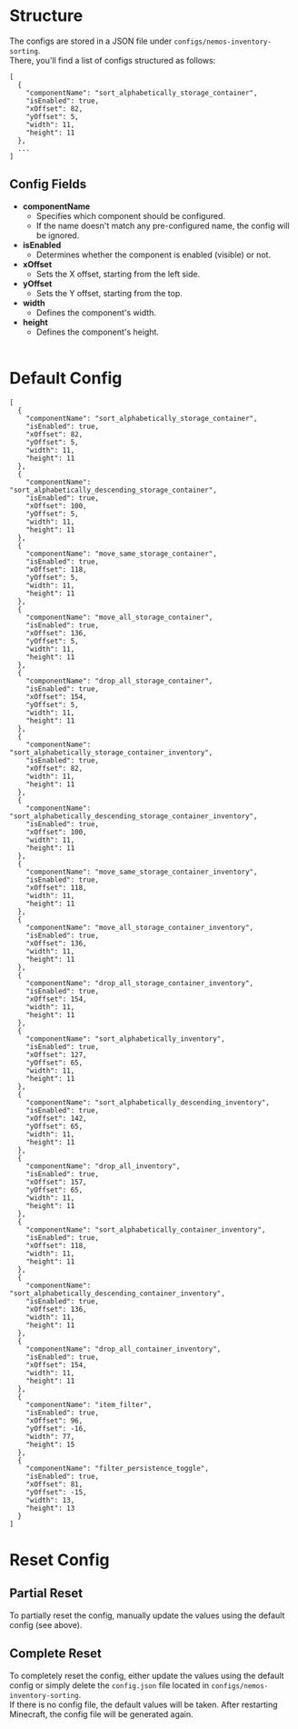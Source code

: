 # Structure
The configs are stored in a JSON file under `configs/nemos-inventory-sorting`. <br>
There, you'll find a list of configs structured as follows:

```
[
  {
    "componentName": "sort_alphabetically_storage_container",
    "isEnabled": true,
    "xOffset": 82,
    "yOffset": 5,
    "width": 11,
    "height": 11
  },
  ...
]
```

## Config Fields
- **componentName**
    - Specifies which component should be configured.
    - If the name doesn't match any pre-configured name, the config will be ignored.
- **isEnabled**
    - Determines whether the component is enabled (visible) or not.
- **xOffset**
    - Sets the X offset, starting from the left side.
- **yOffset**
    - Sets the Y offset, starting from the top.
- **width**
    - Defines the component's width.
- **height**
    - Defines the component's height.
      <br><br>


# Default Config

```
[
  {
    "componentName": "sort_alphabetically_storage_container",
    "isEnabled": true,
    "xOffset": 82,
    "yOffset": 5,
    "width": 11,
    "height": 11
  },
  {
    "componentName": "sort_alphabetically_descending_storage_container",
    "isEnabled": true,
    "xOffset": 100,
    "yOffset": 5,
    "width": 11,
    "height": 11
  },
  {
    "componentName": "move_same_storage_container",
    "isEnabled": true,
    "xOffset": 118,
    "yOffset": 5,
    "width": 11,
    "height": 11
  },
  {
    "componentName": "move_all_storage_container",
    "isEnabled": true,
    "xOffset": 136,
    "yOffset": 5,
    "width": 11,
    "height": 11
  },
  {
    "componentName": "drop_all_storage_container",
    "isEnabled": true,
    "xOffset": 154,
    "yOffset": 5,
    "width": 11,
    "height": 11
  },
  {
    "componentName": "sort_alphabetically_storage_container_inventory",
    "isEnabled": true,
    "xOffset": 82,
    "width": 11,
    "height": 11
  },
  {
    "componentName": "sort_alphabetically_descending_storage_container_inventory",
    "isEnabled": true,
    "xOffset": 100,
    "width": 11,
    "height": 11
  },
  {
    "componentName": "move_same_storage_container_inventory",
    "isEnabled": true,
    "xOffset": 118,
    "width": 11,
    "height": 11
  },
  {
    "componentName": "move_all_storage_container_inventory",
    "isEnabled": true,
    "xOffset": 136,
    "width": 11,
    "height": 11
  },
  {
    "componentName": "drop_all_storage_container_inventory",
    "isEnabled": true,
    "xOffset": 154,
    "width": 11,
    "height": 11
  },
  {
    "componentName": "sort_alphabetically_inventory",
    "isEnabled": true,
    "xOffset": 127,
    "yOffset": 65,
    "width": 11,
    "height": 11
  },
  {
    "componentName": "sort_alphabetically_descending_inventory",
    "isEnabled": true,
    "xOffset": 142,
    "yOffset": 65,
    "width": 11,
    "height": 11
  },
  {
    "componentName": "drop_all_inventory",
    "isEnabled": true,
    "xOffset": 157,
    "yOffset": 65,
    "width": 11,
    "height": 11
  },
  {
    "componentName": "sort_alphabetically_container_inventory",
    "isEnabled": true,
    "xOffset": 118,
    "width": 11,
    "height": 11
  },
  {
    "componentName": "sort_alphabetically_descending_container_inventory",
    "isEnabled": true,
    "xOffset": 136,
    "width": 11,
    "height": 11
  },
  {
    "componentName": "drop_all_container_inventory",
    "isEnabled": true,
    "xOffset": 154,
    "width": 11,
    "height": 11
  },
  {
    "componentName": "item_filter",
    "isEnabled": true,
    "xOffset": 96,
    "yOffset": -16,
    "width": 77,
    "height": 15
  },
  {
    "componentName": "filter_persistence_toggle",
    "isEnabled": true,
    "xOffset": 81,
    "yOffset": -15,
    "width": 13,
    "height": 13
  }
]
```

# Reset Config
## Partial Reset
To partially reset the config, manually update the values using the default config (see above).

## Complete Reset
To completely reset the config, either update the values using the default config or simply delete the `config.json` file located in `configs/nemos-inventory-sorting`. <br>
If there is no config file, the default values will be taken.
After restarting Minecraft, the config file will be generated again.
